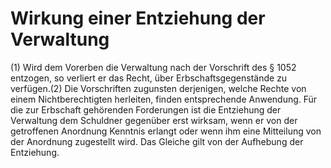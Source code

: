# Wirkung einer Entziehung der Verwaltung

(1) Wird dem Vorerben die Verwaltung nach der Vorschrift des § 1052 entzogen, so verliert er das Recht, über Erbschaftsgegenstände zu verfügen.(2) Die Vorschriften zugunsten derjenigen, welche Rechte von einem Nichtberechtigten herleiten, finden entsprechende Anwendung. Für die zur Erbschaft gehörenden Forderungen ist die Entziehung der Verwaltung dem Schuldner gegenüber erst wirksam, wenn er von der getroffenen Anordnung Kenntnis erlangt oder wenn ihm eine Mitteilung von der Anordnung zugestellt wird. Das Gleiche gilt von der Aufhebung der Entziehung. 

